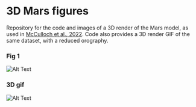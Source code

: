 # 3D Mars figures
Repository for the code and images of a 3D render of the Mars model, as used in [McCulloch et al., 2022](https://doi.org/10.5194/egusphere-2022-718). Code also provides a 3D render GIF of the same dataset, with a reduced orography.

### Fig 1
![Alt Text](https://github.com/dannymcculloch/3d_Mars_gif/blob/main/Plots/Fig1.png)


### 3D gif
![Alt Text](https://github.com/dannymcculloch/3d_Mars_gif/blob/main/Plots/Mars_LLD_dust_test.gif)
